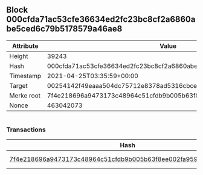 ## Block 000cfda71ac53cfe36634ed2fc23bc8cf2a6860abe5ced6c79b5178579a46ae8

Attribute | Value
--- | ---
Height | 39243
Hash | 000cfda71ac53cfe36634ed2fc23bc8cf2a6860abe5ced6c79b5178579a46ae8
Timestamp | 2021-04-25T03:35:59+00:00
Target | 00254142f49eaaa504dc75712e8378ad5316cbcead634704b3734b6271167cc4
Merke root | 7f4e218696a9473173c48964c51cfdb9b005b63f8ee002fa9591e7390d0827cf
Nonce | 463042073

```

```

### Transactions

Hash | Amount
--- | ---
[7f4e218696a9473173c48964c51cfdb9b005b63f8ee002fa9591e7390d0827cf](7f4e218696a9473173c48964c51cfdb9b005b63f8ee002fa9591e7390d0827cf.md) | 10.00000000 SKEPTI 
